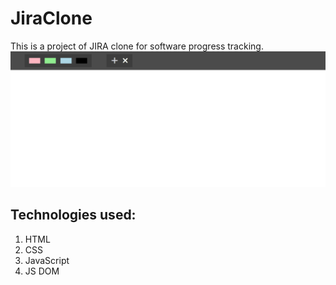 # JiraClone
This is a project of JIRA clone for software progress tracking.
![Jira Clone](/JiraClone.gif)
## Technologies used:
1. HTML
2. CSS
3. JavaScript
4. JS DOM